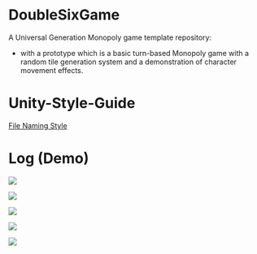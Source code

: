 # DoubleSixGame

A Universal Generation Monopoly game template repository:

* with a prototype which is a basic turn-based Monopoly game with a random tile generation system and a demonstration of character movement effects.

# Unity-Style-Guide
[File Naming Style](https://github.com/justinwasilenko/Unity-Style-Guide/blob/master/README.md)

# Log (Demo)
![](https://cdn.discordapp.com/attachments/623466543426043908/1095018669165269062/QQ20230411001103.gif)

![](https://cdn.discordapp.com/attachments/623466543426043908/1094312668883583086/QQ20230409012653.gif)

![](https://cdn.discordapp.com/attachments/894788659356794880/1093027863730606081/image.png)

![](https://cdn.discordapp.com/attachments/878668299808944128/1093424182878015568/image.png)

![](https://cdn.discordapp.com/attachments/878668299808944128/1093782301399322656/image.png)